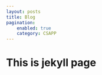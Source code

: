 ```yaml
---
layout: posts 
title: Blog
pagination:
    enabled: true
    category: CSAPP 
---
```

# This is jekyll page
